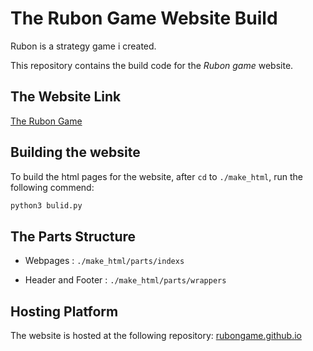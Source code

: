 # The Rubon Game Website Build

Rubon is a strategy game i created.

This repository contains the build code for the *Rubon game* website.

## The Website Link

[The Rubon Game](https://rubongame.com/)

## Building the website

To build the html pages for the website, after `cd` to `./make_html`, run the following commend:

```bash
python3 bulid.py
```

## The Parts Structure

- Webpages : `./make_html/parts/indexs`

- Header and Footer : `./make_html/parts/wrappers`

## Hosting Platform

The website is hosted at the following repository: [rubongame.github.io](https://github.com/YanivZalach/rubongame.github.io/)

